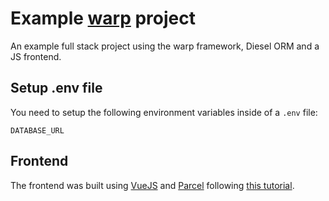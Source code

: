 # Example [warp](https://github.com/seanmonstar/warp) project

An example full stack project using the warp framework, Diesel ORM and a JS frontend.

## Setup .env file

You need to setup the following environment variables inside of a `.env` file:

```
DATABASE_URL
```

## Frontend

The frontend was built using [VueJS](https://vuejs.org) and [Parcel](https://parceljs.org) following [this tutorial](https://alligator.io/vuejs/vue-parceljs/).
